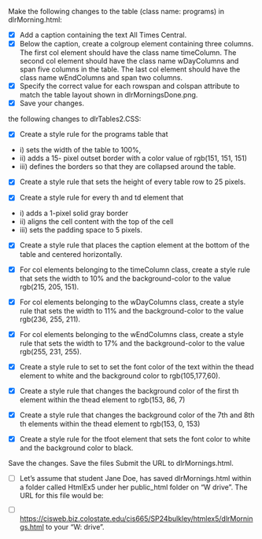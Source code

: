
Make the following changes to the table (class name: programs) in 
dlrMorning.html:

- [x] Add a caption containing the text All Times Central.  
- [x] Below the caption, create a colgroup element containing three columns. 
The first col element should have the class name timeColumn. The second col 
element should have the class name wDayColumns and span five columns in the 
table. The last col element should have the class name wEndColumns and span 
two columns.  
- [x] Specify the correct value for each rowspan and colspan attribute to 
match the table layout shown in dlrMorningsDone.png.  
- [x] Save your changes.

the following changes to dlrTables2.CSS:  
- [x] Create a style rule for the programs table that 
- i) sets the width of the table to 100%, 
- ii) adds a 15- pixel outset border with a color value of rgb(151, 151, 151)
- iii) defines the borders so that they are collapsed around the table.

- [x] Create a style rule that sets the height of every table row to 25 pixels.

- [x] Create a style rule for every th and td element that
- i) adds a 1-pixel solid gray border
- ii) aligns the cell content with the top of the cell
- iii) sets the padding space to 5 pixels.

- [x] Create a style rule that places the caption element at the bottom of the 
table and centered horizontally.  
- [x] For col elements belonging to the timeColumn class, create a style rule 
that sets the width to 10% and the background-color to the value 
rgb(215, 205, 151).  
- [x] For col elements belonging to the wDayColumns class, create a style rule 
that sets the width to 11% and the background-color to the value 
rgb(236, 255, 211).  
- [x] For col elements belonging to the wEndColumns class, create a style rule 
that sets the width to 17% and the background-color to the value 
rgb(255, 231, 255).  
- [x] Create a style rule to set to set the font color of the text within the 
thead element to white and the background color to rgb(105,177,60).  

- [x] Create a style rule that changes the background color of the first th 
element within the thead element to rgb(153, 86, 7)  

- [x] Create a style rule that changes the background color of the 7th and 
8th th elements within the thead element to rgb(153, 0, 153)  

- [x] Create a style rule for the tfoot element that sets the font color to 
white and the background color to black.  

Save the changes.
Save the files
Submit the URL to dlrMornings.html.

- [ ] Let’s assume that student Jane Doe, has saved dlrMornings.html within a 
folder called HtmlEx5 under her public_html folder on “W drive”. The URL for 
this file would be:

- [ ] https://cisweb.biz.colostate.edu/cis665/SP24bulkley/htmlex5/dlrMornings.html
to your “W: drive”.
